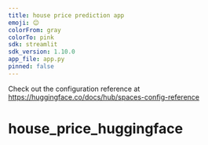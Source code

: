 ```yaml
---
title: house price prediction app
emoji: 😊
colorFrom: gray
colorTo: pink
sdk: streamlit
sdk_version: 1.10.0
app_file: app.py
pinned: false
---
```


Check out the configuration reference at https://huggingface.co/docs/hub/spaces-config-reference

# house_price_huggingface
